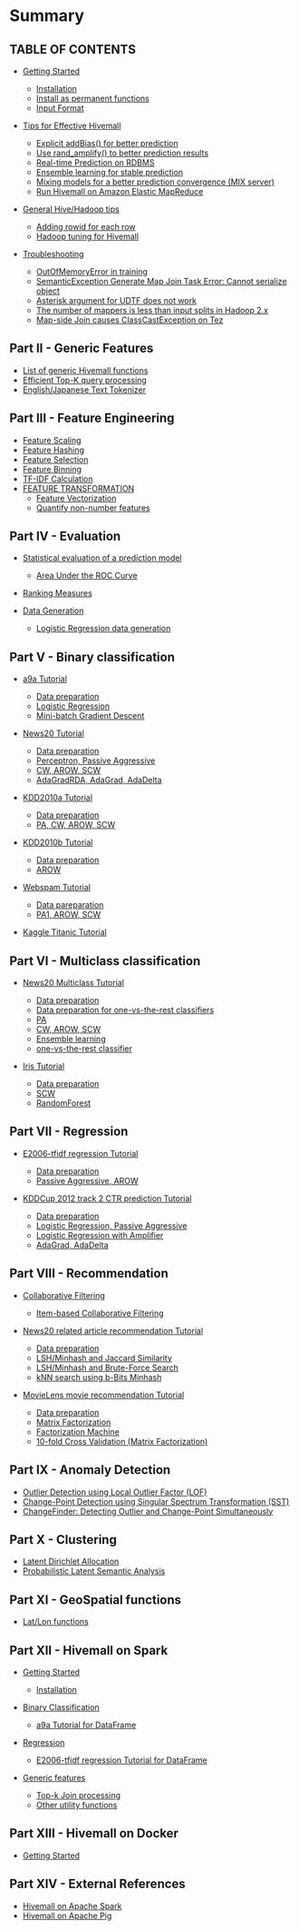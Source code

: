 <!--
  Licensed to the Apache Software Foundation (ASF) under one
  or more contributor license agreements.  See the NOTICE file
  distributed with this work for additional information
  regarding copyright ownership.  The ASF licenses this file
  to you under the Apache License, Version 2.0 (the
  "License"); you may not use this file except in compliance
  with the License.  You may obtain a copy of the License at

    http://www.apache.org/licenses/LICENSE-2.0

  Unless required by applicable law or agreed to in writing,
  software distributed under the License is distributed on an
  "AS IS" BASIS, WITHOUT WARRANTIES OR CONDITIONS OF ANY
  KIND, either express or implied.  See the License for the
  specific language governing permissions and limitations
  under the License.
-->

# Summary

## TABLE OF CONTENTS

* [Getting Started](getting_started/README.md)
    * [Installation](getting_started/installation.md)
    * [Install as permanent functions](getting_started/permanent-functions.md)
    * [Input Format](getting_started/input-format.md)

* [Tips for Effective Hivemall](tips/README.md)
    * [Explicit addBias() for better prediction](tips/addbias.md)
    * [Use rand_amplify() to better prediction results](tips/rand_amplify.md)
    * [Real-time Prediction on RDBMS](tips/rt_prediction.md)
    * [Ensemble learning for stable prediction](tips/ensemble_learning.md)
    * [Mixing models for a better prediction convergence (MIX server)](tips/mixserver.md)
    * [Run Hivemall on Amazon Elastic MapReduce](tips/emr.md)

* [General Hive/Hadoop tips](tips/general_tips.md)
    * [Adding rowid for each row](tips/rowid.md)
    * [Hadoop tuning for Hivemall](tips/hadoop_tuning.md)

* [Troubleshooting](troubleshooting/README.md)
    * [OutOfMemoryError in training](troubleshooting/oom.md)
    * [SemanticException Generate Map Join Task Error: Cannot serialize object](troubleshooting/mapjoin_task_error.md)
    * [Asterisk argument for UDTF does not work](troubleshooting/asterisk.md)
    * [The number of mappers is less than input splits in Hadoop 2.x](troubleshooting/num_mappers.md)
    * [Map-side Join causes ClassCastException on Tez](troubleshooting/mapjoin_classcastex.md)

## Part II - Generic Features

* [List of generic Hivemall functions](misc/generic_funcs.md)
* [Efficient Top-K query processing](misc/topk.md)
* [English/Japanese Text Tokenizer](misc/tokenizer.md)

## Part III - Feature Engineering

* [Feature Scaling](ft_engineering/scaling.md)
* [Feature Hashing](ft_engineering/hashing.md)
* [Feature Selection](ft_engineering/selection.md)
* [Feature Binning](ft_engineering/binning.md)
* [TF-IDF Calculation](ft_engineering/tfidf.md)
* [FEATURE TRANSFORMATION](ft_engineering/ft_trans.md)
    * [Feature Vectorization](ft_engineering/vectorization.md)
    * [Quantify non-number features](ft_engineering/quantify.md)

## Part IV - Evaluation

* [Statistical evaluation of a prediction model](eval/stat_eval.md)
    * [Area Under the ROC Curve](eval/auc.md)
    
* [Ranking Measures](eval/rank.md)

* [Data Generation](eval/datagen.md)
    * [Logistic Regression data generation](eval/lr_datagen.md)

## Part V - Binary classification

* [a9a Tutorial](binaryclass/a9a.md)
    * [Data preparation](binaryclass/a9a_dataset.md)
    * [Logistic Regression](binaryclass/a9a_lr.md)
    * [Mini-batch Gradient Descent](binaryclass/a9a_minibatch.md)

* [News20 Tutorial](binaryclass/news20.md)
    * [Data preparation](binaryclass/news20_dataset.md)
    * [Perceptron, Passive Aggressive](binaryclass/news20_pa.md)
    * [CW, AROW, SCW](binaryclass/news20_scw.md)
    * [AdaGradRDA, AdaGrad, AdaDelta](binaryclass/news20_adagrad.md)

* [KDD2010a Tutorial](binaryclass/kdd2010a.md)
    * [Data preparation](binaryclass/kdd2010a_dataset.md)
    * [PA, CW, AROW, SCW](binaryclass/kdd2010a_scw.md)

* [KDD2010b Tutorial](binaryclass/kdd2010b.md)
    * [Data preparation](binaryclass/kdd2010b_dataset.md)
    * [AROW](binaryclass/kdd2010b_arow.md)

* [Webspam Tutorial](binaryclass/webspam.md)
    * [Data pareparation](binaryclass/webspam_dataset.md)
    * [PA1, AROW, SCW](binaryclass/webspam_scw.md)

* [Kaggle Titanic Tutorial](binaryclass/titanic_rf.md)

## Part VI - Multiclass classification

* [News20 Multiclass Tutorial](multiclass/news20.md)
    * [Data preparation](multiclass/news20_dataset.md)
    * [Data preparation for one-vs-the-rest classifiers](multiclass/news20_one-vs-the-rest_dataset.md)
    * [PA](multiclass/news20_pa.md)
    * [CW, AROW, SCW](multiclass/news20_scw.md)
    * [Ensemble learning](multiclass/news20_ensemble.md)
    * [one-vs-the-rest classifier](multiclass/news20_one-vs-the-rest.md)

* [Iris Tutorial](multiclass/iris.md)
    * [Data preparation](multiclass/iris_dataset.md)
    * [SCW](multiclass/iris_scw.md)
    * [RandomForest](multiclass/iris_randomforest.md)

## Part VII - Regression

* [E2006-tfidf regression Tutorial](regression/e2006.md)
    * [Data preparation](regression/e2006_dataset.md)
    * [Passive Aggressive, AROW](regression/e2006_arow.md)

* [KDDCup 2012 track 2 CTR prediction Tutorial](regression/kddcup12tr2.md)
    * [Data preparation](regression/kddcup12tr2_dataset.md)
    * [Logistic Regression, Passive Aggressive](regression/kddcup12tr2_lr.md)
    * [Logistic Regression with Amplifier](regression/kddcup12tr2_lr_amplify.md)
    * [AdaGrad, AdaDelta](regression/kddcup12tr2_adagrad.md)

## Part VIII - Recommendation

* [Collaborative Filtering](recommend/cf.md)
    * [Item-based Collaborative Filtering](recommend/item_based_cf.md)

* [News20 related article recommendation Tutorial](recommend/news20.md)
    * [Data preparation](multiclass/news20_dataset.md)
    * [LSH/Minhash and Jaccard Similarity](recommend/news20_jaccard.md)
    * [LSH/Minhash and Brute-Force Search](recommend/news20_knn.md)
    * [kNN search using b-Bits Minhash](recommend/news20_bbit_minhash.md)

* [MovieLens movie recommendation Tutorial](recommend/movielens.md)
    * [Data preparation](recommend/movielens_dataset.md)
    * [Matrix Factorization](recommend/movielens_mf.md)
    * [Factorization Machine](recommend/movielens_fm.md)
    * [10-fold Cross Validation (Matrix Factorization)](recommend/movielens_cv.md)

## Part IX - Anomaly Detection

* [Outlier Detection using Local Outlier Factor (LOF)](anomaly/lof.md)
* [Change-Point Detection using Singular Spectrum Transformation (SST)](anomaly/sst.md)
* [ChangeFinder: Detecting Outlier and Change-Point Simultaneously](anomaly/changefinder.md)

## Part X - Clustering

* [Latent Dirichlet Allocation](clustering/lda.md)
* [Probabilistic Latent Semantic Analysis](clustering/plsa.md)

## Part XI - GeoSpatial functions

* [Lat/Lon functions](geospatial/latlon.md)

## Part XII - Hivemall on Spark

* [Getting Started](spark/getting_started/README.md)
    * [Installation](spark/getting_started/installation.md)

* [Binary Classification](spark/binaryclass/index.md)
    * [a9a Tutorial for DataFrame](spark/binaryclass/a9a_df.md)

* [Regression](spark/binaryclass/index.md)
    * [E2006-tfidf regression Tutorial for DataFrame](spark/regression/e2006_df.md)

* [Generic features](spark/misc/misc.md)
    * [Top-k Join processing](spark/misc/topk_join.md)
    * [Other utility functions](spark/misc/functions.md)

## Part XIII - Hivemall on Docker

* [Getting Started](docker/getting_started.md)

## Part XIV - External References

* [Hivemall on Apache Spark](https://github.com/maropu/hivemall-spark)
* [Hivemall on Apache Pig](https://github.com/daijyc/hivemall/wiki/PigHome)

